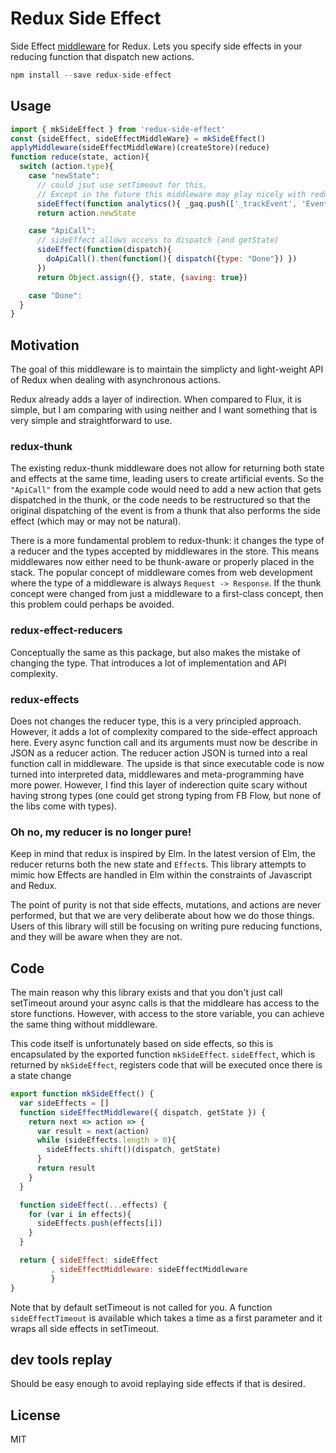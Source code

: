 Redux Side Effect
=============

Side Effect [middleware](http://rackt.github.io/redux/docs/advanced/Middleware.html) for Redux.
Lets you specify side effects in your reducing function that dispatch new actions.

```js
npm install --save redux-side-effect
```


## Usage

```js
import { mkSideEffect } from 'redux-side-effect'
const {sideEffect, sideEffectMiddleWare} = mkSideEffect()
applyMiddleware(sideEffectMiddleWare)(createStore)(reduce)
function reduce(state, action){
  switch (action.type){
    case "newState":
      // could jsut use setTimeout for this.
      // Except in the future this middleware may play nicely with redux dev tools
      sideEffect(function analytics(){ _gaq.push(['_trackEvent', 'Event', 'Detail']) })
      return action.newState

    case "ApiCall":
      // sideEffect allows access to dispatch (and getState)
      sideEffect(function(dispatch){
        doApiCall().then(function(){ dispatch({type: "Done"}) })
      })
      return Object.assign({}, state, {saving: true})

    case "Done":
  }
}
```


## Motivation

The goal of this middleware is to maintain the simplicty and light-weight API of Redux when dealing with asynchronous actions.

Redux already adds a layer of indirection. When compared to Flux, it is simple, but I am comparing with using neither and I want something that is very simple and straightforward to use.

### redux-thunk

The existing redux-thunk middleware does not allow for returning both state and effects at the same time, leading users to create artificial events. So the `"ApiCall"` from the example code would need to add a new action that gets dispatched in the thunk, or the code needs to be restructured so that the original dispatching of the event is from a thunk that also performs the side effect (which may or may not be natural).

There is a more fundamental problem to redux-thunk: it changes the type of a reducer and the types accepted by middlewares in the store. This means middlewares now either need to be thunk-aware or properly placed in the stack.
The popular concept of middleware comes from web development where the type of a middleware is always `Request -> Response`. If the thunk concept were changed from just a middleware to a first-class concept, then this problem could perhaps be avoided.


### redux-effect-reducers

Conceptually the same as this package, but also makes the mistake of changing the type.
That introduces a lot of implementation and API complexity.


### redux-effects

Does not changes the reducer type, this is a very principled approach. However, it adds a lot of complexity compared to the side-effect approach here. Every async function call and its arguments must now be describe in JSON as a reducer action. The reducer action JSON is turned into a real function call in middleware.
The upside is that since executable code is now turned into interpreted data, middlewares and meta-programming have more power. However, I find this layer of inderection quite scary without having strong types (one could get strong typing from FB Flow, but none of the libs come with types).

### Oh no, my reducer is no longer pure!

Keep in mind that redux is inspired by Elm. In the latest version of Elm,
the reducer returns both the new state and `Effect`s.
This library attempts to mimic how Effects are handled in Elm within the constraints of Javascript and Redux.

The point of purity is not that side effects, mutations, and actions are never performed, but that we are very deliberate about how we do those things. Users of this library will still be focusing on writing pure reducing functions, and they will be aware when they are not.


## Code

The main reason why this library exists and that you don't just call setTimeout around your async calls is that the middleare has access to the store functions.
However, with access to the store variable, you can achieve the same thing without middleware.

This code itself is unfortunately based on side effects, so this is encapsulated by the exported function `mkSideEffect`.
`sideEffect`, which is returned by `mkSideEffect`, registers code that will be executed once there is a state change

``` js
export function mkSideEffect() {
  var sideEffects = []
  function sideEffectMiddleware({ dispatch, getState }) {
    return next => action => {
      var result = next(action)
      while (sideEffects.length > 0){
        sideEffects.shift()(dispatch, getState)
      }
      return result
    }
  }

  function sideEffect(...effects) {
    for (var i in effects){
      sideEffects.push(effects[i])
    }
  }

  return { sideEffect: sideEffect
         , sideEffectMiddleware: sideEffectMiddleware
         }
}
```

Note that by default setTimeout is not called for you.
A function `sideEffectTimeout` is available which takes a time as a first parameter
and it wraps all side effects in setTimeout.


## dev tools replay

Should be easy enough to avoid replaying side effects if that is desired.


## License

MIT
